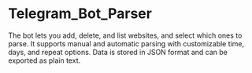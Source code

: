 # Telegram_Bot_Parser
The bot lets you add, delete, and list websites, and select which ones to parse. It supports manual and automatic parsing with customizable time, days, and repeat options. Data is stored in JSON format and can be exported as plain text.
